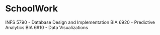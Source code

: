 # SchoolWork
INFS 5790 - Database Design and Implementation
BIA 6920 - Predictive Analytics
BIA 6910 - Data Visualizations

